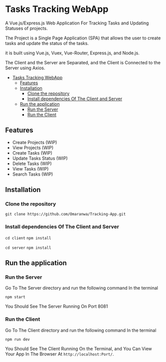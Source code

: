 # Tasks Tracking WebApp

A Vue.js/Express.js Web Application For Tracking Tasks and Updating Statuses of projects.

The Project is a Single Page Application (SPA) that allows the user to create tasks and update the status of the tasks.

it is built using Vue.js, Vuex, Vue-Router, Express.js, and Node.js.

The Client and the Server are Separated, and the Client is Connected to the Server using Axios.

- [Tasks Tracking WebApp](#tasks-tracking-webapp)
  - [Features](#features)
  - [Installation](#installation)
    - [Clone the repository](#clone-the-repository)
    - [Install dependencies Of The Client and Server](#install-dependencies-of-the-client-and-server)
  - [Run the application](#run-the-application)
    - [Run the Server](#run-the-server)
    - [Run the Client](#run-the-client)

## Features

- Create Projects (WIP)
- View Projects (WIP)
- Create Tasks (WIP)
- Update Tasks Status (WIP)
- Delete Tasks (WIP)
- View Tasks (WIP)
- Search Tasks (WIP)
  
## Installation

### Clone the repository

```git clone https://github.com/Omaranwa/Tracking-App.git```

### Install dependencies Of The Client and Server

```cd client```
```npm install```

```cd server```
```npm install```

## Run the application

### Run the Server

Go To The Server directory and run the following command In the terminal

```npm start```

You Should See The Server Running On Port 8081

### Run the Client

Go To The Client directory and run the following command In the terminal

```npm run dev```

You Should See The Client Running On the Terminal, and You Can View Your App In The Browser At ```http://localhost:Port/```.
